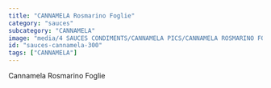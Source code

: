 ```yaml
---
title: "CANNAMELA Rosmarino Foglie"
category: "sauces"
subcategory: "CANNAMELA"
image: "media/4 SAUCES CONDIMENTS/CANNAMELA PICS/CANNAMELA ROSMARINO FOGLIE.png"
id: "sauces-cannamela-300"
tags: ["CANNAMELA"]
---
```


Cannamela Rosmarino Foglie
